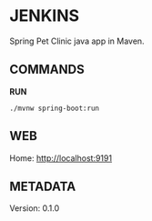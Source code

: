# JENKINS

Spring Pet Clinic java app in Maven.

## COMMANDS

**RUN**

``` shell
./mvnw spring-boot:run
```

## WEB

Home: <http://localhost:9191>

## METADATA

Version: 0.1.0
